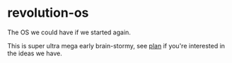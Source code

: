 # revolution-os

The OS we could have if we started again.

This is super ultra mega early brain-stormy, see [plan](./plan) if you're interested in the ideas we have.
